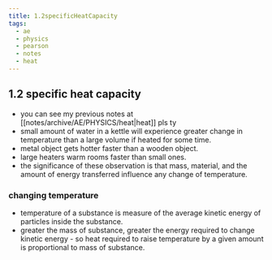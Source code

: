 ```yaml
---
title: 1.2specificHeatCapacity
tags:
  - ae
  - physics
  - pearson
  - notes
  - heat
---
```

## 1.2 specific heat capacity
- you can see my previous notes at [[notes/archive/AE/PHYSICS/heat|heat]] pls ty
- small amount of water in a kettle will experience greater change in temperature than a large volume if heated for some time.
- metal object gets hotter faster than a wooden object.
- large heaters warm rooms faster than small ones.
- the significance of these observation is that mass, material, and the amount of energy transferred influence any change of temperature.
### changing temperature
- temperature of a substance is measure of the average kinetic energy of particles inside the substance.
- greater the mass of substance, greater the energy required to change kinetic energy - so heat required to raise temperature by a given amount is proportional to mass of substance.